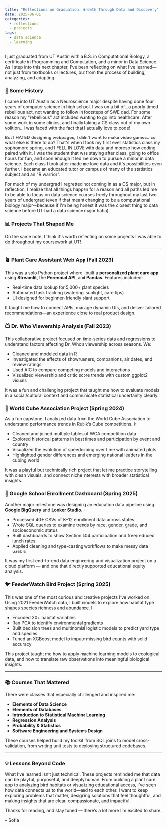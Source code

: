```yaml
---
title: "Reflections on Graduation: Growth Through Data and Discovery"
date: 2025-06-01
categories:
  - reflections
  - projects
tags:
  - data science
  - learning
---
```


I just graduated from UT Austin with a B.S. in Computational Biology, a certificate in Programming and Computation, and a minor in Data Science. As I step into this next chapter, I’ve been reflecting on what I’ve learned—not just from textbooks or lectures, but from the process of building, analyzing, and adapting.

###  📖 Some History
I came into UT Austin as a Neuroscience major despite having done four years of computer science in high school. I was on a bit of...a poorly timed rebellious act, not wanting to follow in footsteps of SWE dad. For some reason my "rebellious" act included wanting to go into healthcare. After some work in some clinics, and finally taking a CS class out of my own volition...I was faced with the fact that I actually love to code!

But I HATED designing webpages, I didn't want to make video games...so what else is there to do? That's when I took my first ever statistics class my sophomore spring, and I FELL IN LOVE with data and moreso how coding paired with it. I was the student that was staying after class, going to office hours for fun, and soon enough it led me down to pursue a minor in data science. Each class I took after made me love data and it's possibilities even further. I became an educated tutor on campus of many of the statistics subject and an "R warrior". 

For much of my undergrad I regretted not coming in as a CS major, but in reflection, I realize that all things happen for a reason and all paths led me to be able to focus on data science courses freely throughout my last two years of undergrad (even if that meant changing to be a computational biology major--because if I'm being honest it was the closest thing to data science before UT had a data science major haha). 

### 📊 Projects That Shaped Me

On the same note, I think it's worth reflecting on some projects I was able to do throughout my coursework at UT!

---
### 🪴 Plant Care Assistant Web App (Fall 2023)

This was a solo Python project where I built a **personalized plant care app** using **Streamlit**, the **Perennial API**, and **Pandas**. Features included:
- Real-time data lookup for 5,000+ plant species
- Automated task tracking (watering, sunlight, care tips)
- UI designed for beginner-friendly plant support

It taught me how to connect APIs, manage dynamic UIs, and deliver tailored recommendations—an experience close to real product design.


### 📺 Dr. Who Viewership Analysis (Fall 2023)

This collaborative project focused on time-series data and regressions to understand factors affecting Dr. Who’s viewership across seasons. We:
- Cleaned and modeled data in R
- Investigated the effects of showrunners, companions, air dates, and review ratings
- Used AIC to compare competing models and interactions
- Visualized viewership and critic score trends with custom ggplot2 visuals

It was a fun and challenging project that taught me how to evaluate models in a social/cultural context and communicate statistical uncertainty clearly.

### 🎲 World Cube Association Project (Spring 2024)

As a fun capstone, I analyzed data from the World Cube Association to understand performance trends in Rubik’s Cube competitions. I:
- Cleaned and joined multiple tables of WCA competition data
- Explored historical patterns in best times and participation by event and country
- Visualized the evolution of speedcubing over time with animated plots
- Highlighted gender differences and emerging national leaders in the cubing world

It was a playful but technically rich project that let me practice storytelling with clean visuals, and connect niche interests with broader statistical insights.

### 🏫 Google School Enrollment Dashboard (Spring 2025)

Another major milestone was designing an education data pipeline using **Google BigQuery** and **Looker Studio**. I:
- Processed 40+ CSVs of K–12 enrollment data across states
- Wrote SQL queries to examine trends by race, gender, grade, and socioeconomic status
- Built dashboards to show Section 504 participation and free/reduced lunch rates
- Applied cleaning and type-casting workflows to make messy data usable

It was my first end-to-end data engineering and visualization project on a cloud platform — and one that directly supported educational equity analysis.

### 🐦 FeederWatch Bird Project (Spring 2025)

This was one of the most curious and creative projects I’ve worked on. Using 2021 FeederWatch data, I built models to explore how habitat type shapes species richness and abundance. I:
- Encoded 30+ habitat variables
- Ran PCA to identify environmental gradients
- Built decision trees and multinomial logistic models to predict yard type and species
- Tuned an XGBoost model to impute missing bird counts with solid accuracy

This project taught me how to apply machine learning models to ecological data, and how to translate raw observations into meaningful biological insights.

---

### 📚 Courses That Mattered

There were classes that especially challenged and inspired me:

- **Elements of Data Science**
- **Elements of Databases**
- **Introduction to Statistical Machine Learning**
- **Regression Analysis**
- **Probability & Statistics**
- **Software Engineering and Systems Design**

These courses helped build my toolkit: from SQL joins to model cross-validation, from writing unit tests to deploying structured codebases.

---

### 💡 Lessons Beyond Code

What I’ve learned isn’t just technical. These projects reminded me that data can be playful, purposeful, and deeply human. From building a plant care app to analyzing bird habitats or visualizing educational access, I’ve seen how data connects us to the world—and to each other. I want to keep exploring problems that matter, designing solutions that feel thoughtful, and making insights that are clear, compassionate, and impactful.

Thanks for reading, and stay tuned — there’s a lot more I’m excited to share.

– Sofia
